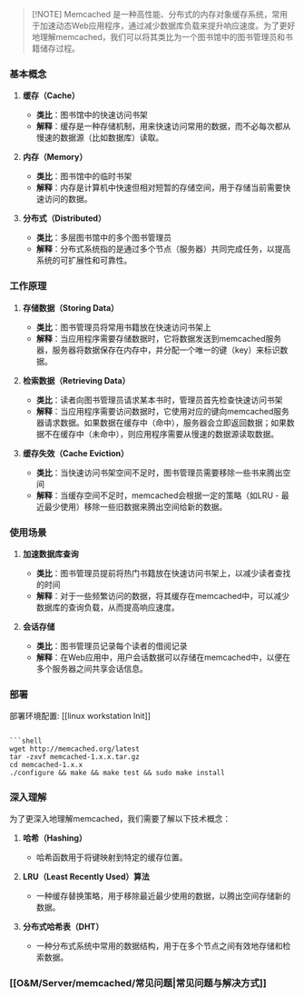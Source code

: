 >[!NOTE] Memcached
>是一种高性能、分布式的内存对象缓存系统，常用于加速动态Web应用程序，通过减少数据库负载来提升响应速度。为了更好地理解memcached，我们可以将其类比为一个图书馆中的图书管理员和书籍储存过程。

### 基本概念

1. **缓存（Cache）**
    
    - **类比**：图书馆中的快速访问书架
    - **解释**：缓存是一种存储机制，用来快速访问常用的数据，而不必每次都从慢速的数据源（比如数据库）读取。
2. **内存（Memory）**
    
    - **类比**：图书馆中的临时书架
    - **解释**：内存是计算机中快速但相对短暂的存储空间，用于存储当前需要快速访问的数据。
3. **分布式（Distributed）**
    
    - **类比**：多层图书馆中的多个图书管理员
    - **解释**：分布式系统指的是通过多个节点（服务器）共同完成任务，以提高系统的可扩展性和可靠性。

### 工作原理

1. **存储数据（Storing Data）**
    
    - **类比**：图书管理员将常用书籍放在快速访问书架上
    - **解释**：当应用程序需要存储数据时，它将数据发送到memcached服务器，服务器将数据保存在内存中，并分配一个唯一的键（key）来标识数据。
2. **检索数据（Retrieving Data）**
    
    - **类比**：读者向图书管理员请求某本书时，管理员首先检查快速访问书架
    - **解释**：当应用程序需要访问数据时，它使用对应的键向memcached服务器请求数据。如果数据在缓存中（命中），服务器会立即返回数据；如果数据不在缓存中（未命中），则应用程序需要从慢速的数据源读取数据。
3. **缓存失效（Cache Eviction）**
    
    - **类比**：当快速访问书架空间不足时，图书管理员需要移除一些书来腾出空间
    - **解释**：当缓存空间不足时，memcached会根据一定的策略（如LRU - 最近最少使用）移除一些旧数据来腾出空间给新的数据。

### 使用场景

1. **加速数据库查询**
    
    - **类比**：图书管理员提前将热门书籍放在快速访问书架上，以减少读者查找的时间
    - **解释**：对于一些频繁访问的数据，将其缓存在memcached中，可以减少数据库的查询负载，从而提高响应速度。

1. **会话存储**
    
    - **类比**：图书管理员记录每个读者的借阅记录
    - **解释**：在Web应用中，用户会话数据可以存储在memcached中，以便在多个服务器之间共享会话信息。

### 部署

部署环境配置:
[[linux workstation Init]]
```

```shell
wget http://memcached.org/latest
tar -zxvf memcached-1.x.x.tar.gz
cd memcached-1.x.x
./configure && make && make test && sudo make install
```

### 深入理解

为了更深入地理解memcached，我们需要了解以下技术概念：

1. **哈希（Hashing）**
    - 哈希函数用于将键映射到特定的缓存位置。

1. **LRU（Least Recently Used）算法**
    - 一种缓存替换策略，用于移除最近最少使用的数据，以腾出空间存储新的数据。

1. **分布式哈希表（DHT）**
    - 一种分布式系统中常用的数据结构，用于在多个节点之间有效地存储和检索数据。

### [[O&M/Server/memcached/常见问题|常见问题与解决方式]]